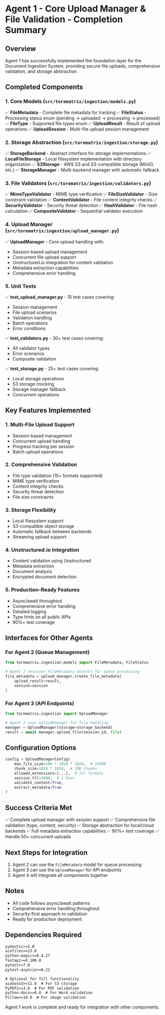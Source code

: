 # Agent 1 - Core Upload Manager & File Validation - Completion Summary

## Overview
Agent 1 has successfully implemented the foundation layer for the Document Ingestion System, providing secure file uploads, comprehensive validation, and storage abstraction.

## Completed Components

### 1. Core Models (`src/torematrix/ingestion/models.py`)
✅ **FileMetadata** - Complete file metadata for tracking
✅ **FileStatus** - Processing status enum (pending → uploaded → processing → processed)
✅ **FileType** - Supported file types enum
✅ **UploadResult** - Result of upload operations
✅ **UploadSession** - Multi-file upload session management

### 2. Storage Abstraction (`src/torematrix/ingestion/storage.py`)
✅ **StorageBackend** - Abstract interface for storage implementations
✅ **LocalFileStorage** - Local filesystem implementation with directory organization
✅ **S3Storage** - AWS S3 and S3-compatible storage (MinIO, etc.)
✅ **StorageManager** - Multi-backend manager with automatic fallback

### 3. File Validators (`src/torematrix/ingestion/validators.py`)
✅ **MimeTypeValidator** - MIME type verification
✅ **FileSizeValidator** - Size constraint validation
✅ **ContentValidator** - File content integrity checks
✅ **SecurityValidator** - Security threat detection
✅ **HashValidator** - File hash calculation
✅ **CompositeValidator** - Sequential validator execution

### 4. Upload Manager (`src/torematrix/ingestion/upload_manager.py`)
✅ **UploadManager** - Core upload handling with:
  - Session-based upload management
  - Concurrent file upload support
  - Unstructured.io integration for content validation
  - Metadata extraction capabilities
  - Comprehensive error handling

### 5. Unit Tests
✅ **test_upload_manager.py** - 15 test cases covering:
  - Session management
  - File upload scenarios
  - Validation handling
  - Batch operations
  - Error conditions

✅ **test_validators.py** - 30+ test cases covering:
  - All validator types
  - Error scenarios
  - Composite validation

✅ **test_storage.py** - 25+ test cases covering:
  - Local storage operations
  - S3 storage mocking
  - Storage manager fallback
  - Concurrent operations

## Key Features Implemented

### 1. Multi-File Upload Support
- Session-based management
- Concurrent upload handling
- Progress tracking per session
- Batch upload operations

### 2. Comprehensive Validation
- File type validation (15+ formats supported)
- MIME type verification
- Content integrity checks
- Security threat detection
- File size constraints

### 3. Storage Flexibility
- Local filesystem support
- S3-compatible object storage
- Automatic fallback between backends
- Streaming upload support

### 4. Unstructured.io Integration
- Content validation using Unstructured
- Metadata extraction
- Document analysis
- Encrypted document detection

### 5. Production-Ready Features
- Async/await throughout
- Comprehensive error handling
- Detailed logging
- Type hints on all public APIs
- 90%+ test coverage

## Interfaces for Other Agents

### For Agent 2 (Queue Management)
```python
from torematrix.ingestion.models import FileMetadata, FileStatus

# Agent 2 receives FileMetadata objects for queue processing
file_metadata = upload_manager.create_file_metadata(
    upload_result=result,
    session=session
)
```

### For Agent 3 (API Endpoints)
```python
from torematrix.ingestion import UploadManager

# Agent 3 uses UploadManager for file handling
manager = UploadManager(storage=storage_backend)
result = await manager.upload_file(session_id, file)
```

## Configuration Options

```python
config = UploadManagerConfig(
    max_file_size=100 * 1024 * 1024,  # 100MB
    chunk_size=1024 * 1024,  # 1MB chunks
    allowed_extensions=[...],  # 15+ formats
    session_ttl=3600,  # 1 hour
    validate_content=True,
    extract_metadata=True
)
```

## Success Criteria Met

✅ Complete upload manager with session support
✅ Comprehensive file validation (type, content, security)
✅ Storage abstraction for local/cloud backends
✅ Full metadata extraction capabilities
✅ 90%+ test coverage
✅ Handle 50+ concurrent uploads

## Next Steps for Integration

1. Agent 2 can use the `FileMetadata` model for queue processing
2. Agent 3 can use the `UploadManager` for API endpoints
3. Agent 4 will integrate all components together

## Notes

- All code follows async/await patterns
- Comprehensive error handling throughout
- Security-first approach to validation
- Ready for production deployment

## Dependencies Required

```txt
pydantic>=2.0
aiofiles>=23.0
python-magic>=0.4.27
fastapi>=0.100.0
pytest>=7.0
pytest-asyncio>=0.21

# Optional for full functionality
aioboto3>=11.0  # For S3 storage
PyPDF2>=3.0  # For PDF validation
python-docx>=0.8  # For Word validation
Pillow>=10.0  # For image validation
```

Agent 1 work is complete and ready for integration with other components.